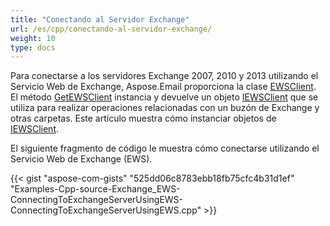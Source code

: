 ```yaml
---
title: "Conectando al Servidor Exchange"
url: /es/cpp/conectando-al-servidor-exchange/
weight: 10
type: docs
---
```


Para conectarse a los servidores Exchange 2007, 2010 y 2013 utilizando el Servicio Web de Exchange, Aspose.Email proporciona la clase [EWSClient](https://apireference.aspose.com/email/cpp/class/aspose.email.clients.exchange.web_service.e_w_s_client). El método [GetEWSClient](https://apireference.aspose.com/email/cpp/class/aspose.email.clients.exchange.web_service.e_w_s_client#a1cba1af5a0bae889dedf76b9890ecb40) instancia y devuelve un objeto [IEWSClient](https://apireference.aspose.com/email/cpp/class/aspose.email.clients.exchange.web_service.i_e_w_s_client) que se utiliza para realizar operaciones relacionadas con un buzón de Exchange y otras carpetas. Este artículo muestra cómo instanciar objetos de [IEWSClient](https://apireference.aspose.com/email/cpp/class/aspose.email.clients.exchange.web_service.i_e_w_s_client).

El siguiente fragmento de código le muestra cómo conectarse utilizando el Servicio Web de Exchange (EWS).



{{< gist "aspose-com-gists" "525dd06c8783ebb18fb75cfc4b31d1ef" "Examples-Cpp-source-Exchange_EWS-ConnectingToExchangeServerUsingEWS-ConnectingToExchangeServerUsingEWS.cpp" >}}